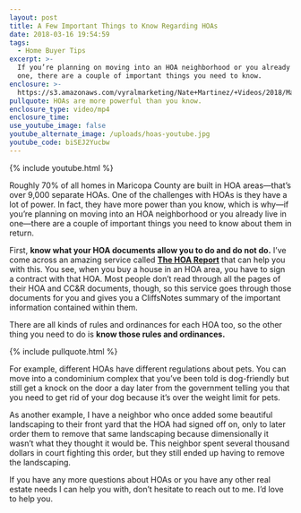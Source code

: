 ```yaml
---
layout: post
title: A Few Important Things to Know Regarding HOAs
date: 2018-03-16 19:54:59
tags:
  - Home Buyer Tips
excerpt: >-
  If you’re planning on moving into an HOA neighborhood or you already live in
  one, there are a couple of important things you need to know.
enclosure: >-
  https://s3.amazonaws.com/vyralmarketing/Nate+Martinez/+Videos/2018/March/Valley+of+the+Sun+Real+Estate+Agent-+A+Few+Important+Things+to+Know+Regarding+HOAs.mp4
pullquote: HOAs are more powerful than you know.
enclosure_type: video/mp4
enclosure_time:
use_youtube_image: false
youtube_alternate_image: /uploads/hoas-youtube.jpg
youtube_code: biSEJ2Yucbw
---
```


{% include youtube.html %}

Roughly 70% of all homes in Maricopa County are built in HOA areas—that’s over 9,000 separate HOAs. One of the challenges with HOAs is they have a lot of power. In fact, they have more power than you know, which is why—if you’re planning on moving into an HOA neighborhood or you already live in one—there are a couple of important things you need to know about them in return.

First, **know what your HOA documents allow you to do and do not do.** I’ve come across an amazing service called [**The HOA Report**](http://www.thehoareport.com/#thehoareport) that can help you with this. You see, when you buy a house in an HOA area, you have to sign a contract with that HOA. Most people don’t read through all the pages of their HOA and CC&R documents, though, so this service goes through those documents for you and gives you a CliffsNotes summary of the important information contained within them.

There are all kinds of rules and ordinances for each HOA too, so the other thing you need to do is **know those rules and ordinances.**

{% include pullquote.html %}

For example, different HOAs have different regulations about pets. You can move into a condominium complex that you’ve been told is dog-friendly but still get a knock on the door a day later from the government telling you that you need to get rid of your dog because it’s over the weight limit for pets.

As another example, I have a neighbor who once added some beautiful landscaping to their front yard that the HOA had signed off on, only to later order them to remove that same landscaping because dimensionally it wasn’t what they thought it would be. This neighbor spent several thousand dollars in court fighting this order, but they still ended up having to remove the landscaping.

If you have any more questions about HOAs or you have any other real estate needs I can help you with, don’t hesitate to reach out to me. I’d love to help you.